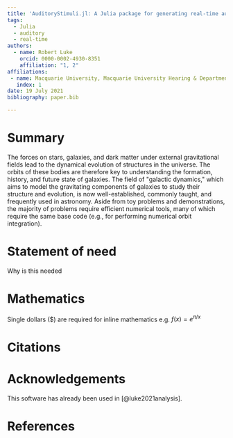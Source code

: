 ```yaml
---
title: 'AuditoryStimuli.jl: A Julia package for generating real-time auditory stimuli'
tags:
  - Julia
  - auditory
  - real-time
authors:
  - name: Robert Luke
    orcid: 0000-0002-4930-8351
    affiliation: "1, 2"
affiliations:
 - name: Macquarie University, Macquarie University Hearing & Department of Linguistics, Australian Hearing Hub, Sydney, New South Wales, Australia
   index: 1
date: 19 July 2021
bibliography: paper.bib

---
```


# Summary

The forces on stars, galaxies, and dark matter under external gravitational
fields lead to the dynamical evolution of structures in the universe. The orbits
of these bodies are therefore key to understanding the formation, history, and
future state of galaxies. The field of "galactic dynamics," which aims to model
the gravitating components of galaxies to study their structure and evolution,
is now well-established, commonly taught, and frequently used in astronomy.
Aside from toy problems and demonstrations, the majority of problems require
efficient numerical tools, many of which require the same base code (e.g., for
performing numerical orbit integration).


# Statement of need

Why is this needed


# Mathematics

Single dollars ($) are required for inline mathematics e.g. $f(x) = e^{\pi/x}$


# Citations



# Acknowledgements

This software has already been used in
[@luke2021analysis].

# References
